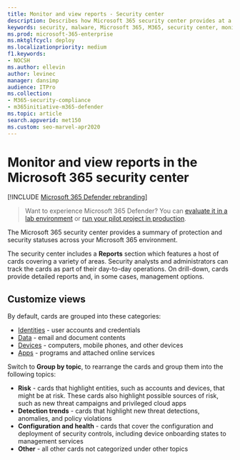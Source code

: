```yaml
---
title: Monitor and view reports - Security center
description: Describes how Microsoft 365 security center provides at a glance summary of protection and security status.
keywords: security, malware, Microsoft 365, M365, security center, monitor, report, status
ms.prod: microsoft-365-enterprise
ms.mktglfcycl: deploy
ms.localizationpriority: medium
f1.keywords:
- NOCSH
ms.author: ellevin
author: levinec
manager: dansimp
audience: ITPro
ms.collection: 
- M365-security-compliance 
- m365initiative-m365-defender 
ms.topic: article
search.appverid: met150
ms.custom: seo-marvel-apr2020
---
```


# Monitor and view reports in the Microsoft 365 security center

[!INCLUDE [Microsoft 365 Defender rebranding](../includes/microsoft-defender.md)]

> Want to experience Microsoft 365 Defender? You can [evaluate it in a lab environment](https://aka.ms/mtp-trial-lab) or [run your pilot project in production](https://aka.ms/m365d-pilotplaybook).
>

The Microsoft 365 security center provides a summary of protection and security statuses across your Microsoft 365 environment.

The security center includes a **Reports** section which features a host of cards covering a variety of areas. Security analysts and administrators can track the cards as part of their day-to-day operations. On drill-down, cards provide detailed reports and, in some cases, management options.

## Customize views

By default, cards are grouped into these categories:
  
* [Identities](monitor-and-report-identities.md) - user accounts and credentials
* [Data](monitor-data.md) - email and document contents
* [Devices](monitor-devices.md) - computers, mobile phones, and other devices
* [Apps](monitor-apps.md) - programs and attached online services

Switch to **Group by topic**, to rearrange the cards and group them into the following topics:

* **Risk** - cards that highlight entities, such as accounts and devices, that might be at risk. These cards also highlight possible sources of risk, such as new threat campaigns and privileged cloud apps  
* **Detection trends** - cards that highlight new threat detections, anomalies, and policy violations
* **Configuration and health** - cards that cover the configuration and deployment of security controls, including device onboarding states to management services
* **Other** - all other cards not categorized under other topics
